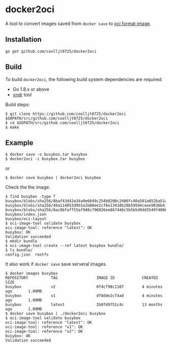 # docker2oci

A tool to convert images saved from `docker save` to [oci format image](https://github.com/opencontainers/image-spec).

## Installation

```
go get github.com/coolljt0725/docker2oci
```

## Build

To build `docker2oci`, the following build system dependencies are required:

* Go 1.8.x or above
* [vndr](https://github.com/LK4D4/vndr) tool

Build steps:
```
$ git clone https://github.com/coolljt0725/docker2oci $GOPATH/src/github.com/coolljt0725/docker2oci
$ cd $GOPATH/src/github.com/coolljt0725/docker2oci
$ make

```


## Example

```
$ docker save -o busybox.tar busybox
$ docker2oci -i busybox.tar busybox
```
or
```
$ docker save busybox | docker2oci busybox
```
Check the the image:
```
$ find busybox -type f
busybox/blobs/sha256/8baf43d43a34a0e6649c254b0200c2406fc40a501a852ba51a86ac3672dc0441
busybox/blobs/sha256/40a114053d955a2b80ee2cf6e13410b28b59594ceee9036b41e12c42d3e16615
busybox/blobs/sha256/8ac8bfaff55af948c796026ee867448c5b5b5d9dd3549f4006d9759b25d4a893
busybox/index.json
busybox/oci-layout
$ oci-image-tool validate busybox
oci-image-tool: reference "latest": OK
busybox: OK
Validation succeeded
$ mkdir bundle
$ oci-image-tool create --ref latest busybox bundle/
$ ls bundle/
config.json  rootfs

```

It also work if `docker save` save serveral images.
```
$ docker images busybox
REPOSITORY          TAG                 IMAGE ID            CREATED             SIZE
busybox             v2                  0f4cf98c1107        4 minutes ago       1.09MB
busybox             v1                  df8dde2cf4ad        4 minutes ago       1.09MB
busybox             latest              2b8fd9751c4c        13 months ago       1.09MB
$ docker save busybox | ./docker2oci busybox
$ oci-image-tool validate busybox
oci-image-tool: reference "latest": OK
oci-image-tool: reference "v1": OK
oci-image-tool: reference "v2": OK
busybox: OK
Validation succeeded

```
